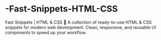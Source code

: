 # -Fast-Snippets-HTML-CSS
Fast Snippets | HTML &amp; CSS 🚀 A collection of ready-to-use HTML &amp; CSS snippets for modern web development. Clean, responsive, and reusable UI components to speed up your workflow.
